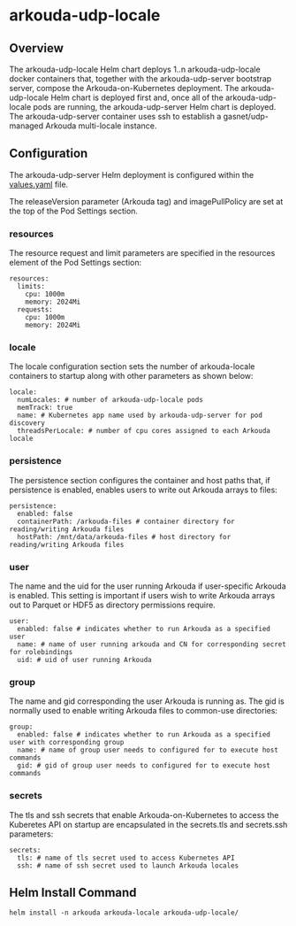 # arkouda-udp-locale

## Overview

The arkouda-udp-locale Helm chart deploys 1..n arkouda-udp-locale docker containers that, together with the arkouda-udp-server bootstrap server, compose the Arkouda-on-Kubernetes deployment. The arkouda-udp-locale Helm chart is deployed first and, once all of the arkouda-udp-locale pods are running, the arkouda-udp-server Helm chart is deployed. The arkouda-udp-server container uses ssh to establish a gasnet/udp-managed Arkouda multi-locale instance.

## Configuration

The arkouda-udp-server Helm deployment is configured within the [values.yaml](values.yaml) file.

The releaseVersion parameter (Arkouda tag) and imagePullPolicy are set at the top of the Pod Settings section.

### resources

The resource request and limit parameters are specified in the resources element of the Pod Settings section:

```
resources:
  limits:
    cpu: 1000m
    memory: 2024Mi
  requests:
    cpu: 1000m
    memory: 2024Mi
```

### locale

The locale configuration section sets the number of arkouda-locale containers to startup along with other parameters as shown below:

```
locale: 
  numLocales: # number of arkouda-udp-locale pods
  memTrack: true
  name: # Kubernetes app name used by arkouda-udp-server for pod discovery
  threadsPerLocale: # number of cpu cores assigned to each Arkouda locale
```

### persistence

The persistence section configures the container and host paths that, if persistence is enabled, enables users to write out Arkouda arrays to files:

```
persistence: 
  enabled: false
  containerPath: /arkouda-files # container directory for reading/writing Arkouda files
  hostPath: /mnt/data/arkouda-files # host directory for reading/writing Arkouda files
```

### user

The name and the uid for the user running Arkouda if user-specific Arkouda is enabled. This setting is important if users wish to write Arkouda arrays out to Parquet or HDF5 as directory permissions require.

```
user:
  enabled: false # indicates whether to run Arkouda as a specified user
  name: # name of user running arkouda and CN for corresponding secret for rolebindings
  uid: # uid of user running Arkouda
```

### group

The name and gid corresponding the user Arkouda is running as. The gid is normally used to enable writing Arkouda files to common-use directories:

```
group:
  enabled: false # indicates whether to run Arkouda as a specified user with corresponding group
  name: # name of group user needs to configured for to execute host commands
  gid: # gid of group user needs to configured for to execute host commands
```

### secrets

The tls and ssh secrets that enable Arkouda-on-Kubernetes to access the Kuberetes API on startup are encapsulated in the secrets.tls and secrets.ssh parameters:

```
secrets:
  tls: # name of tls secret used to access Kubernetes API
  ssh: # name of ssh secret used to launch Arkouda locales
```

## Helm Install Command

```
helm install -n arkouda arkouda-locale arkouda-udp-locale/
```
